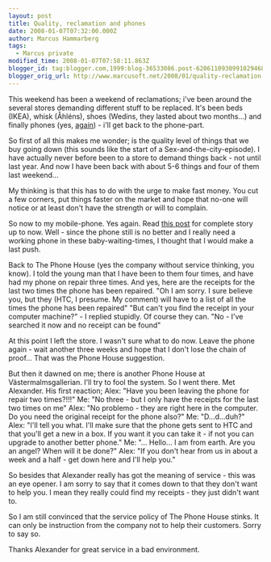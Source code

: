 ```yaml
---
layout: post
title: Quality, reclamation and phones
date: 2008-01-07T07:32:00.000Z
author: Marcus Hammarberg
tags:
  - Marcus private
modified_time: 2008-01-07T07:58:11.863Z
blogger_id: tag:blogger.com,1999:blog-36533086.post-6206110930991029468
blogger_orig_url: http://www.marcusoft.net/2008/01/quality-reclamation-and-phones.html
---
```


This weekend has been a weekend of reclamations; i've been around the
several stores demanding different stuff to be replaced. It's been beds
(IKEA), whisk (Åhléns), shoes (Wedins, they lasted about two months...)
and finally phones (yes,
[again](http://marcushammarberg.blogspot.com/2007/10/non-exsisting-service-quality-at-phone.html)) -
i'll get back to the phone-part.

So first of all this makes me wonder; is the quality level of things
that we buy going down (this sounds like the start of a
Sex-and-the-city-episode). I have actually never before been to a store
to demand things back - not until last year. And now I have been back
with about 5-6 things and four of them last weekend...

My thinking is that this has to do with the urge to make fast money. You
cut a few corners, put things faster on the market and hope that no-one
will notice or at least don't have the strength or will to complain.

So now to my mobile-phone. Yes again. Read [this
post](http://marcushammarberg.blogspot.com/2007/10/non-exsisting-service-quality-at-phone.html)
for complete story up to now. Well - since the phone still is no better
and I really need a working phone in these baby-waiting-times, I thought
that I would make a last push.

Back to The Phone House (yes the company without service thinking, you
know). I told the young man that I have been to them four times, and
have had my phone on repair three times. And yes, here are the receipts
for the last two times the phone has been repaired.
"Oh I am sorry. I sure believe you, but they (HTC, I presume. My
comment) will have to a list of all the times the phone has been
repaired"
"But can't you find the receipt in your computer machine?" - I replied
stupidly. Of course they can.
"No - I've searched it now and no receipt can be found"

At this point I left the store. I wasn't sure what to do now. Leave the
phone again - wait another three weeks and hope that I don't lose the
chain of proof... That was the Phone House suggestion.

But then it dawned on me; there is another Phone House at
Västermalmsgallerian. I'll try to fool the system. So I went there. Met
Alexander. His first reaction;
Alex: "Have you been leaving the phone for repair two times?!!!"
Me: "No three - but I only have the receipts for the last two times on
me"
Alex: "No problemo - they are right here in the computer. Do you need
the original receipt for the phone also?"
Me: "D...d...duh?"
Alex: "I'll tell you what. I'll make sure that the phone gets sent to
HTC and that you'll get a new in a box. If you want it you can take it -
if not you can upgrade to another better phone."
Me: "... Hello... I am from earth. Are you an angel? When will it be
done?"
Alex: "If you don't hear from us in about a week and a half - get down
here and I'll help you."

So besides that Alexander really has got the meaning of service - this
was an eye opener. I am sorry to say that it comes down to that they
don't want to help you. I mean they really could find my receipts - they
just didn't want to.

So I am still convinced that the service policy of The Phone House
stinks. It can only be instruction from the company not to help their
customers. Sorry to say so.

Thanks Alexander for great service in a bad environment.
